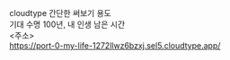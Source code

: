 cloudtype 간단한 써보기 용도
<br>
기대 수명 100년, 내 인생 남은 시간
<br>
<주소>
<br>
https://port-0-my-life-1272llwz6bzxj.sel5.cloudtype.app/